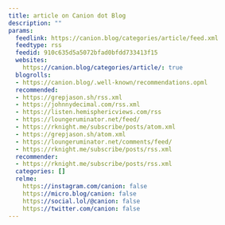 ```yaml
---
title: article on Canion dot Blog
description: ""
params:
  feedlink: https://canion.blog/categories/article/feed.xml
  feedtype: rss
  feedid: 910c635d5a5072bfad0bfdd733413f15
  websites:
    https://canion.blog/categories/article/: true
  blogrolls:
  - https://canion.blog/.well-known/recommendations.opml
  recommended:
  - https://grepjason.sh/rss.xml
  - https://johnnydecimal.com/rss.xml
  - https://listen.hemisphericviews.com/rss
  - https://loungeruminator.net/feed/
  - https://rknight.me/subscribe/posts/atom.xml
  - https://grepjason.sh/atom.xml
  - https://loungeruminator.net/comments/feed/
  - https://rknight.me/subscribe/posts/rss.xml
  recommender:
  - https://rknight.me/subscribe/posts/rss.xml
  categories: []
  relme:
    https://instagram.com/canion: false
    https://micro.blog/canion: false
    https://social.lol/@canion: false
    https://twitter.com/canion: false
---
```

